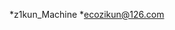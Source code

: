 *z1kun_Machine
*ecozikun@126.com

<!---
zikDong/zikDong is a ✨ special ✨ repository because its `README.md` (this file) appears on your GitHub profile.
You can click the Preview link to take a look at your changes.
--->
